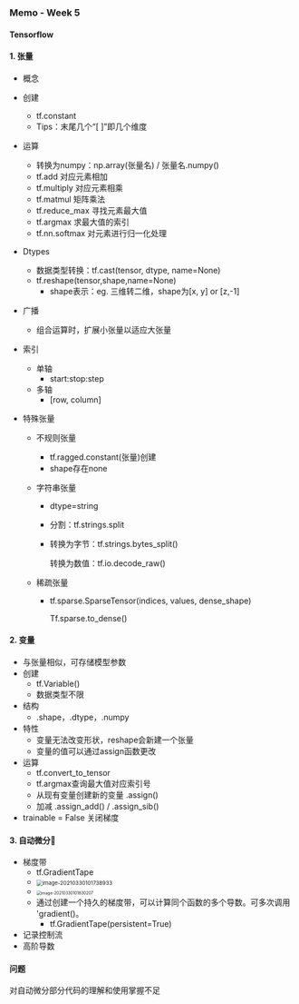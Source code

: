 ### Memo - Week 5

#### Tensorflow

#### 1. 张量

* 概念

* 创建

  * tf.constant
  * Tips：末尾几个“[ ]”即几个维度

* 运算

  * 转换为numpy：np.array(张量名) / 张量名.numpy()
  * tf.add 对应元素相加
  * tf.multiply 对应元素相乘
  * tf.matmul 矩阵乘法
  * tf.reduce_max 寻找元素最大值
  * tf.argmax 求最大值的索引
  * tf.nn.softmax 对元素进行归一化处理

* Dtypes

  * 数据类型转换：tf.cast(tensor, dtype, name=None)
  * tf.reshape(tensor,shape,name=None)
    * shape表示：eg. 三维转二维，shape为[x, y] or [z,-1]

* 广播

  * 组合运算时，扩展小张量以适应大张量

* 索引

  * 单轴
    * start:stop:step
  * 多轴
    * [row, column]

* 特殊张量

  * 不规则张量

    * tf.ragged.constant(张量)创建
    * shape存在none

  * 字符串张量

    * dtype=string

    * 分割：tf.strings.split

    * 转换为字节：tf.strings.bytes_split()

      转换为数值：tf.io.decode_raw()

  * 稀疏张量

    * tf.sparse.SparseTensor(indices, values, dense_shape)

      Tf.sparse.to_dense()

#### 2. 变量

* 与张量相似，可存储模型参数
* 创建
  * tf.Variable()
  * 数据类型不限
* 结构
  * .shape，.dtype，.numpy
* 特性
  * 变量无法改变形状，reshape会新建一个张量
  * 变量的值可以通过assign函数更改
* 运算
  * tf.convert_to_tensor
  * tf.argmax查询最大值对应索引号
  * 从现有变量创建新的变量 .assign()
  * 加减 .assign_add() / .assign_sib()
* trainable = False 关闭梯度

#### 3. 自动微分🌟

* 梯度带
  * tf.GradientTape
  * <img src="/Users/zhengyufei/Library/Application Support/typora-user-images/image-20210330101738933.png" alt="image-20210330101738933" style="zoom: 67%;" />
  * <img src="/Users/zhengyufei/Library/Application Support/typora-user-images/image-20210330101830207.png" alt="image-20210330101830207" style="zoom:50%;" />
  * 通过创建一个持久的梯度带，可以计算同个函数的多个导数。可多次调用 'gradient()。
    * tf.GradientTape(persistent=True)
* 记录控制流
* 高阶导数

#### 问题

对自动微分部分代码的理解和使用掌握不足
